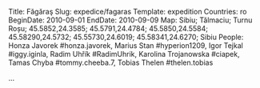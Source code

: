 Title: Făgăraş
Slug: expedice/fagaras
Template: expedition
Countries: ro
BeginDate: 2010-09-01
EndDate: 2010-09-09
Map: Sibiu; Tălmaciu; Turnu Roșu; 45.5852,24.3585; 45.5791,24.4784; 45.5850,24.5584; 45.58290,24.5732; 45.55730,24.6019; 45.58341,24.6270; Sibiu
People: Honza Javorek #honza.javorek, Marius Stan #hyperion1209, Igor Tejkal #iggy.iginla, Radim Uhřík #RadimUhrik, Karolina Trojanowska #ciapek, Tamas Chyba #tommy.cheeba.7, Tobias Thelen #thelen.tobias

...